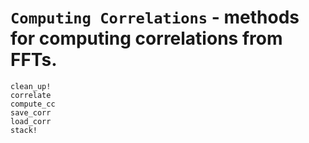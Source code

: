 # `Computing Correlations` - methods for computing correlations from FFTs.

```@docs
clean_up!
correlate
compute_cc
save_corr
load_corr
stack!
```

